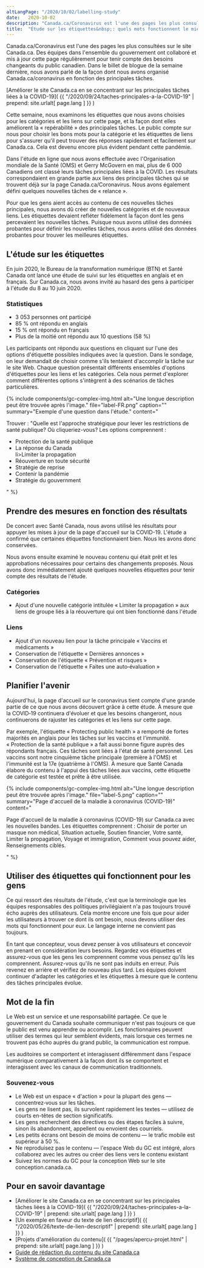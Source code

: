 ```yaml
---
altLangPage: "/2020/10/02/labelling-study"
date:   2020-10-02
description: "Canada.ca/Coronavirus est l'une des pages les plus consultées sur le site Canada.ca. Cette semaine, nous examinons les étiquettes que nous avons choisies pour les catégories et les liens sur cette page, et la façon dont elles améliorent la «&nbsp;repérabilité&nbsp;» des principales tâches."
title:  "Étude sur les étiquettes&nbsp;: quels mots fonctionnent le mieux"
---
```


Canada.ca/Coronavirus est l'une des pages les plus consultées sur le site Canada.ca. Des équipes dans l'ensemble du gouvernement ont collaboré et mis à jour cette page régulièrement pour tenir compte des besoins changeants du public canadien. Dans le billet de blogue de la semaine dernière, nous avons parlé de la façon dont nous avons organisé Canada.ca/coronavirus en fonction des principales tâches.

[Améliorer le site Canada.ca en se concentrant sur les principales tâches liées à la COVID-19]( {{ "/2020/09/24/taches-principales-a-la-COVID-19" | prepend: site.urlalt[ page.lang ] }} )

Cette semaine, nous examinons les étiquettes que nous avons choisies pour les catégories et les liens sur cette page, et la façon dont elles améliorent la «&nbsp;repérabilité&nbsp;» des principales tâches. Le public compte sur nous pour choisir les bons mots pour la catégorie et les étiquettes de liens pour s'assurer qu'il peut trouver des réponses rapidement et facilement sur Canada.ca. Cela est devenu encore plus évident pendant cette pandémie.

Dans l'étude en ligne que nous avons effectuée avec l'Organisation mondiale de la Santé (OMS) et Gerry McGovern en mai, plus de 6 000 Canadiens ont classé leurs tâches principales liées à la COVID. Les résultats correspondaient en grande partie aux liens des principales tâches qui se trouvent déjà sur la page Canada.ca/Coronavirus. Nous avons également défini quelques nouvelles tâches de «&nbsp;relance&nbsp;».

Pour que les gens aient accès au contenu de ces nouvelles tâches principales, nous avons dû créer de nouvelles catégories et de nouveaux liens. Les étiquettes devaient refléter fidèlement la façon dont les gens percevaient les nouvelles tâches. Puisque nous avons utilisé des données probantes pour définir les nouvelles tâches, nous avons utilisé des données probantes pour trouver les meilleures étiquettes.

## L'étude sur les étiquettes

En juin 2020, le Bureau de la transformation numérique (BTN) et Santé Canada ont lancé une étude de suivi sur les étiquettes en anglais et en français. Sur Canada.ca, nous avons invité au hasard des gens à participer à l'étude du 8 au 10 juin 2020.

### Statistiques

* 3 053 personnes ont participé
* 85&nbsp;% ont répondu en anglais
* 15&nbsp;% ont répondu en français
* Plus de la moitié ont répondu aux 10 questions (58&nbsp;%)

Les participants ont répondu aux questions en cliquant sur l'une des options d'étiquette possibles indiquées avec la question. Dans le sondage, on leur demandait de choisir comme s'ils tentaient d'accomplir la tâche sur le site Web. Chaque question présentait différents ensembles d'options d'étiquettes pour les liens et les catégories. Cela nous permet d'explorer comment différentes options s'intègrent à des scénarios de tâches particulières.

{% include components/gc-complex-img.html
   alt="Une longue description peut être trouvée après l'image."
   file="label-FR.png"
   caption=""
   summary="Exemple d'une question dans l'étude."
   content="<p>Trouver&nbsp;: &quot;Quelle est l'approche stratégique pour lever les restrictions de santé publique? Où cliqueriez-vous? Les options comprennent&nbsp;:</p>
<ul>
  <li>Protection de la santé publique</li>
  <li>La réponse du Canada</li>
  li>Limiter la propagation</li>
  <li>Réouverture en toute sécurité</li>
  <li>Stratégie de reprise</li>
  <li>Contenir la pandémie</li>
  <li>Stratégie du gouvernment</li>
</ul>"
%}

## Prendre des mesures en fonction des résultats

De concert avec Santé Canada, nous avons utilisé les résultats pour appuyer les mises à jour de la page d'accueil sur la COVID-19. L'étude a confirmé que certaines étiquettes fonctionnaient bien. Nous les avons donc conservées.

Nous avons ensuite examiné le nouveau contenu qui était prêt et les approbations nécessaires pour certains des changements proposés. Nous avons donc immédiatement ajouté quelques nouvelles étiquettes pour tenir compte des résultats de l'étude.

### Catégories

* Ajout d'une nouvelle catégorie intitulée «&nbsp;Limiter la propagation&nbsp;» aux liens de groupe liés à la réouverture qui ont bien fonctionné dans l'étude

### Liens

* Ajout d'un nouveau lien pour la tâche principale «&nbsp;Vaccins et médicaments&nbsp;»
* Conservation de l'étiquette «&nbsp;Dernières annonces&nbsp;»
* Conservation de l'étiquette «&nbsp;Prévention et risques&nbsp;»
* Conservation de l'étiquette «&nbsp;Faites une auto‑évaluation&nbsp;»

## Planifier l'avenir

Aujourd'hui, la page d'accueil sur le coronavirus tient compte d'une grande partie de ce que nous avons découvert grâce à cette étude. À mesure que la COVID‑19 continuera d'évoluer et que les besoins changeront, nous continuerons de rajuster les catégories et les liens sur cette page.

Par exemple, l'étiquette «&nbsp;Protecting public health&nbsp;» a remporté de fortes majorités en anglais pour les tâches sur les vaccins et l'immunité. «&nbsp;Protection de la santé publique&nbsp;» a fait aussi bonne figure auprès des répondants français. Ces tâches sont liées à l'état de santé personnel. Les vaccins sont notre cinquième tâche principale (première à l'OMS) et l'immunité est la 17e (quatrième à l'OMS). À mesure que Santé Canada élabore du contenu à l'appui des tâches liées aux vaccins, cette étiquette de catégorie est testée et prête à être utilisée.

{% include components/gc-complex-img.html
   alt="Une longue description peut être trouvée après l'image."
   file="label-5.png"
   caption=""
   summary="Page d'accueil de la maladie à coronavirus (COVID-19)"
   content="<p>Page d'accueil de la maladie à coronavirus (COVID-19) sur Canada.ca avec les nouvelles bandes. Les étiquettes comprennent&nbsp;: Choisir de porter un masque non médical, Situation actuelle, Soutien financier, Votre santé, Limiter la propagation, Voyage et immigration, Comment vous pouvez aider, Renseignements ciblés.</p>"
%}

## Utiliser des étiquettes qui fonctionnent pour les gens

Ce qui ressort des résultats de l'étude, c'est que la terminologie que les équipes responsables des politiques privilégiaient n'a pas toujours trouvé écho auprès des utilisateurs. Cela montre encore une fois que pour aider les utilisateurs à trouver ce dont ils ont besoin, nous devons utiliser des mots qui fonctionnent pour eux. Le langage interne ne convient pas toujours.

En tant que concepteur, vous devez penser à vos utilisateurs et concevoir en prenant en considération leurs besoins. Regardez vos étiquettes et assurez-vous que les gens les comprennent comme vous pensez qu'ils les comprennent. Assurez-vous qu'ils ne sont pas induits en erreur. Puis revenez en arrière et vérifiez de nouveau plus tard. Les équipes doivent continuer d'adapter les catégories et les étiquettes à mesure que le contenu des tâches principales évolue.

## Mot de la fin

Le Web est un service et une responsabilité partagée. Ce que le gouvernement du Canada souhaite communiquer n'est pas toujours ce que le public est venu apprendre ou accomplir. Les fonctionnaires peuvent utiliser des termes qui leur semblent évidents, mais lorsque ces termes ne trouvent pas écho auprès du grand public, la communication est rompue.

Les auditoires se comportent et interagissent différemment dans l'espace numérique comparativement à la façon dont ils se comportent et interagissent avec les canaux de communication traditionnels.

### Souvenez-vous

* Le Web est un espace «&nbsp;d'action&nbsp;» pour la plupart des gens — concentrez‑vous sur les tâches.
* Les gens ne lisent pas, ils survolent rapidement les textes — utilisez de courts en-têtes de section significatifs.
* Les gens recherchent des directives ou des étapes faciles à suivre, sinon ils abandonnent, appellent ou envoient des courriels.
* Les petits écrans ont besoin de moins de contenu — le trafic mobile est supérieur à 50&nbsp;%.
* Ne reproduisez pas le contenu — l'espace Web du GC est intégré, alors collaborez avec les autres ou créer des liens vers le contenu existant
* Suivez les normes du GC pour la conception Web sur le site conception.canada.ca.

## Pour en savoir davantage

* [Améliorer le site Canada.ca en se concentrant sur les principales tâches liées à la COVID-19]( {{ "/2020/09/24/taches-principales-a-la-COVID-19" | prepend: site.urlalt[ page.lang ] }} )
* [Un exemple en faveur du texte de lien descriptif]( {{ "/2020/05/26/texte-de-lien-descriptif" | prepend: site.urlalt[ page.lang ] }} )
* [Projets d'amélioration du contenu]( {{ "/pages/apercu-projet.html" | prepend: site.urlalt[ page.lang ] }} )
* [Guide de rédaction du contenu du site Canada.ca](https://www.canada.ca/fr/secretariat-conseil-tresor/services/communications-gouvernementales/guide-redaction-contenu-canada.html)
* [Système de conception de Canada.ca](https://www.canada.ca/fr/gouvernement/a-propos/systeme-conception.html)


